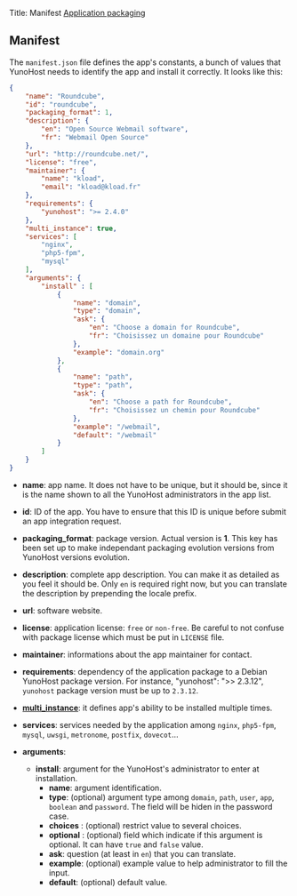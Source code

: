 Title: Manifest
<a class="btn btn-lg btn-default" href="packaging_apps_en">Application packaging</a>

## Manifest
The `manifest.json` file defines the app's constants, a bunch of values that YunoHost needs to identify the app and install it correctly. It looks like this:
```json
{
    "name": "Roundcube",
    "id": "roundcube",
    "packaging_format": 1,
    "description": {
        "en": "Open Source Webmail software",
        "fr": "Webmail Open Source"
    },
    "url": "http://roundcube.net/",
    "license": "free",
    "maintainer": {
        "name": "kload",
        "email": "kload@kload.fr"
    },
    "requirements": {
        "yunohost": ">= 2.4.0"
    },
    "multi_instance": true,
    "services": [
        "nginx",
        "php5-fpm",
        "mysql"
    ],
    "arguments": {
        "install" : [
            {
                "name": "domain",
                "type": "domain",
                "ask": {
                    "en": "Choose a domain for Roundcube",
                    "fr": "Choisissez un domaine pour Roundcube"
                },
                "example": "domain.org"
            },
            {
                "name": "path",
                "type": "path",
                "ask": {
                    "en": "Choose a path for Roundcube",
                    "fr": "Choisissez un chemin pour Roundcube"
                },
                "example": "/webmail",
                "default": "/webmail"
            }
        ]
    }
}
```

* **name**: app name. It does not have to be unique, but it should be, since it is the name shown to all the YunoHost administrators in the app list.

* **id**: ID of the app. You have to ensure that this ID is unique before submit an app integration request.

- **packaging_format**: package version. Actual version is **1**. This key has been set up to make independant packaging evolution versions from YunoHost versions evolution.

* **description**: complete app description. You can make it as detailed as you feel it should be. Only `en` is required right now, but you can translate the description by prepending the locale prefix.

* **url**: software website.

* **license**: application license: `free` or `non-free`. Be careful to not confuse with package license which must be put in `LICENSE` file.

* **maintainer**: informations about the app maintainer for contact.

- **requirements**: dependency of the application package to a Debian YunoHost package version. For instance, "yunohost": ">> 2.3.12", `yunohost` package version must be up to `2.3.12`.

* [**multi_instance**](packaging_apps_multiinstance_en): it defines app's ability to be installed multiple times.

* **services**: services needed by the application among `nginx`, `php5-fpm`, `mysql`, `uwsgi`, `metronome`, `postfix`, `dovecot`…

* **arguments**:
  * **install**: argument for the YunoHost's administrator to enter at installation.
    * **name**: argument identification.
    * **type**: (optional) argument type among `domain`, `path`, `user`, `app`, `boolean` and `password`. The field will be hiden in the password case.
    * **choices** : (optional) restrict value to several choices.
    * **optional** : (optional) field which indicate if this argument is optional. It can have `true` and `false` value.
    * **ask**: question (at least in `en`) that you can translate.
    * **example**: (optional) example value to help administrator to fill the input.
    * **default**: (optional) default value.
